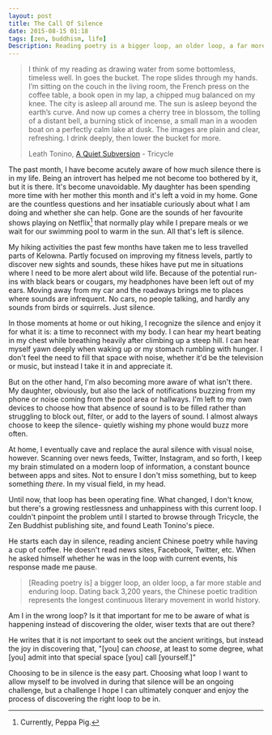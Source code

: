 ```yaml
---
layout: post
title: The Call Of Silence
date: 2015-08-15 01:18
tags: [zen, buddhism, life]
Description: Reading poetry is a bigger loop, an older loop, a far more stable and enduring loop. Dating back 3,200 years, the Chinese poetic tradition represents the longest continuous literary movement in world history.
---
```


> I think of my reading as drawing water from some bottomless, timeless well. In goes the bucket. The rope slides through my hands. I’m sitting on the couch in the living room, the French press on the coffee table, a book open in my lap, a chipped mug balanced on my knee. The city is asleep all around me. The sun is asleep beyond the earth’s curve. And now up comes a cherry tree in blossom, the tolling of a distant bell, a burning stick of incense, a small man in a wooden boat on a perfectly calm lake at dusk. The images are plain and clear, refreshing. I drink deeply, then lower the bucket for more.
> 
> Leath Tonino, [A Quiet Subversion](http://www.tricycle.com/awake-world/quiet-subversion "A Quiet Subversion") - Tricycle
 
 The past month, I have become acutely aware of how much silence there is in my life. Being an introvert has helped me not become too bothered by it, but it is there. It's become unavoidable. My daughter has been spending more time with her mother this month and it's left a void in my home. Gone are the countless questions and her insatiable curiously about what I am doing and whether she can help. Gone are the sounds of her favourite shows playing on Netflix[^1] that normally play while I prepare meals or we wait for our swimming pool to warm in the sun. All that's left is silence.

My hiking activities the past few months have taken me to less travelled  parts of Kelowna. Partly focused on improving my fitness levels, partly to discover new sights and sounds, these hikes have put me in situations where I need to be more alert about wild life. Because of the potential run-ins with black bears or cougars, my headphones have been left out of my ears. Moving away from my car and the roadways brings me to places where sounds are infrequent. No cars, no people talking, and hardly any sounds from birds or squirrels. Just silence. 

In those moments at home or out hiking, I recognize the silence and enjoy it for what it is: a time to reconnect with my body. I can hear my heart beating in my chest while breathing heavily after climbing up a steep hill. I can hear myself yawn deeply when waking up or my stomach rumbling with hunger. I don't feel the need to fill that space with noise, whether it'd be the television or music, but instead I take it in and appreciate it. 

But on the other hand, I'm also becoming more aware of what isn't there. My daughter, obviously, but also the lack of notifications buzzing from my phone or noise coming from the pool area or hallways. I'm left to my own devices to choose how that absence of sound is to be filled rather than struggling to block out, filter, or add to the layers of sound. I almost always choose to keep the silence- quietly wishing my phone would buzz more often. 

At home, I eventually cave and  replace the aural silence with visual noise, however. Scanning over news feeds, Twitter, Instagram, and so forth, I keep my brain stimulated on a modern loop of information, a constant bounce between apps and sites. Not to ensure I don't miss something, but to keep something *there*. In my visual field, in my head. 

Until now, that loop has been operating fine. What changed, I don't know, but there's a growing restlessness and unhappiness with this current loop. I couldn't pinpoint the problem until I started to browse through Tricycle, the Zen Buddhist publishing site, and found Leath Tonino's piece. 

He starts each day in silence, reading ancient Chinese poetry while having a cup of coffee. He doesn't read news sites, Facebook, Twitter, etc. When he asked himself whether he was in the loop with current events, his response made me pause.

> [Reading poetry is] a bigger loop, an older loop, a far more stable and enduring loop. Dating back 3,200 years, the Chinese poetic tradition represents the longest continuous literary movement in world history.

Am I in the wrong loop? Is it that important for me to be aware of what is happening instead of discovering the older, wiser texts that are out there? 

He writes that it is not important to seek out the ancient writings, but instead the joy in discovering that, "[you] can *choose*, at least to some degree, what [you] admit into that special space [you] call [yourself.]"

Choosing to be in silence is the easy part.  Choosing what loop I want to allow myself to be involved in during that silence will be an ongoing challenge, but a challenge I hope I can ultimately conquer and enjoy the process of discovering the right loop to be in. 

[^1]: Currently, Peppa Pig. 
